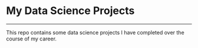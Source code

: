 # My Data Science Projects
----
This repo contains some data science projects I have completed over the course of my career.  
